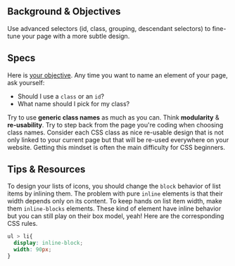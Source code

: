 ## Background & Objectives

Use advanced selectors (id, class, grouping, descendant selectors) to fine-tune your page with a more subtle design.

## Specs

Here is [your objective](http://lewagon.github.io/html-css-challenges/04-advanced-selectors/). Any time you want to name an element of your page, ask yourself:

- Should I use a `class` or an `id`?
- What name should I pick for my class?

Try to use **generic class names** as much as you can. Think **modularity** & **re-usability**. Try to step back from the page you're coding when choosing class names. Consider each CSS class as nice re-usable design that is not only linked to your current page but that will be re-used everywhere on your website. Getting this mindset is often the main difficulty for CSS beginners.

## Tips & Resources

To design your lists of icons, you should change the `block` behavior of list items by inlining them. The problem with pure `inline` elements is that their width depends only on its content. To keep hands on list item width, make them `inline-blocks` elements. These kind of element have inline behavior but you can still play on their box model, yeah! Here are the corresponding CSS rules.

```css
ul > li{
  display: inline-block;
  width: 90px;
}
```